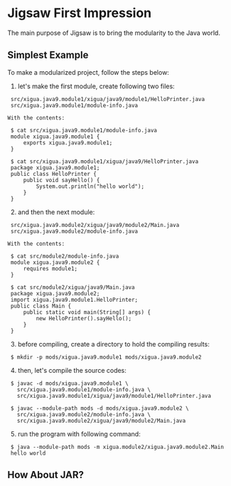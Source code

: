 # Jigsaw First Impression

The main purpose of Jigsaw is to bring the modularity to the Java world.

## Simplest Example

To make a modularized project, follow the steps below:

  1. let's make the first module, create following two files:
  
 ```text
  src/xigua.java9.module1/xigua/java9/module1/HelloPrinter.java
  src/xigua.java9.module1/module-info.java
 ```
  
    With the contents:
    
 ```console
  $ cat src/xigua.java9.module1/module-info.java
  module xigua.java9.module1 {
      exports xigua.java9.module1;
  }

  $ cat src/xigua.java9.module1/xigua/java9/HelloPrinter.java
  package xigua.java9.module1;
  public class HelloPrinter {
      public void sayHello() {
          System.out.println("hello world");
      }
  }
 ```
  
  2. and then the next module:
  
 ```text
  src/xigua.java9.module2/xigua/java9/module2/Main.java
  src/xigua.java9.module2/module-info.java
 ```
  
    With the contents:
  
 ```console
  $ cat src/module2/module-info.java
  module xigua.java9.module2 {
      requires module1;
  }
  
  $ cat src/module2/xigua/java9/Main.java
  package xigua.java9.module2;
  import xigua.java9.module1.HelloPrinter;
  public class Main {
      public static void main(String[] args) {
          new HelloPrinter().sayHello();
      }
  }
 ```
  
  3. before compiling, create a directory to hold the compiling results:
  
 ```console
  $ mkdir -p mods/xigua.java9.module1 mods/xigua.java9.module2
 ```
  
  4. then, let's compile the source codes:
  
 ```console
  $ javac -d mods/xigua.java9.module1 \
    src/xigua.java9.module1/module-info.java \
    src/xigua.java9.module1/xigua/java9/module1/HelloPrinter.java
  
  $ javac --module-path mods -d mods/xigua.java9.module2 \
    src/xigua.java9.module2/module-info.java \
    src/xigua.java9.module2/xigua/java9/module2/Main.java
 ```
  
  5. run the program with following command:
  
 ```console
  $ java --module-path mods -m xigua.module2/xigua.java9.module2.Main
  hello world
 ```

## How About JAR?
